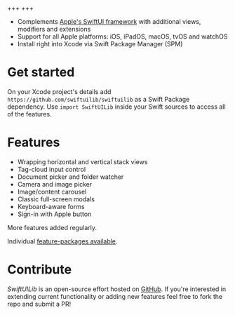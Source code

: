 +++
+++

 - Complements [Apple's SwiftUI framework](https://developer.apple.com/xcode/swiftui/) with additional views, modifiers and extensions
 - Support for all Apple platforms: iOS, iPadOS, macOS, tvOS and watchOS
 - Install right into Xcode via Swift Package Manager (SPM)
 
 # Get started
 
 On your Xcode project's details add `https://github.com/swiftuilib/swiftuilib` as a Swift Package dependency. Use `import SwiftUILib` inside your Swift sources to access all of the features.

# Features

- Wrapping horizontal and vertical stack views
- Tag-cloud input control
 - Document picker and folder watcher
 - Camera and image picker
 - Image/content carousel
 - Classic full-screen modals
 - Keyboard-aware forms
 - Sign-in with Apple button

More features added regularly.

Individual [feature-packages available](https://github.com/swiftuilib).

# Contribute

_SwiftUILib_ is an open-source effort hosted on [GitHub](https://github.com/swiftuilib/swiftuilib). If you're interested in extending current functionality or adding new features feel free to fork the repo and submit a PR!
